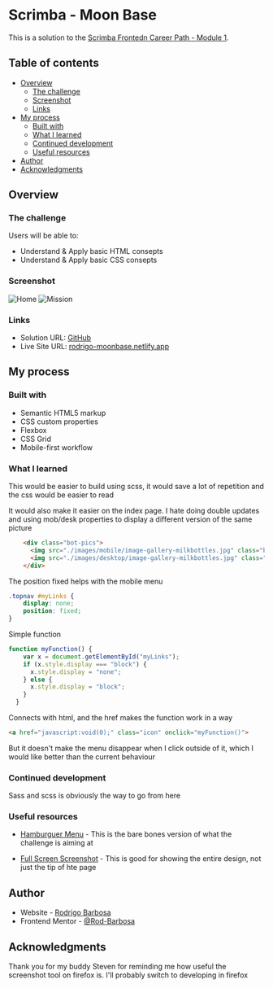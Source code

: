 # Scrimba - Moon Base

This is a solution to the [Scrimba Frontedn Career Path - Module 1](https://scrimba.com/learn/frontend/why-learning-web-development-is-a-superpower-cPkK7mUE).

## Table of contents

- [Overview](#overview)
  - [The challenge](#the-challenge)
  - [Screenshot](#screenshot)
  - [Links](#links)
- [My process](#my-process)
  - [Built with](#built-with)
  - [What I learned](#what-i-learned)
  - [Continued development](#continued-development)
  - [Useful resources](#useful-resources)
- [Author](#author)
- [Acknowledgments](#acknowledgments)

## Overview

### The challenge

Users will be able to:

- Understand & Apply basic HTML consepts
- Understand & Apply basic CSS consepts

### Screenshot

![Home](moonBase-home.png)
![Mission](moonBase-mission.png)

### Links

- Solution URL: [GitHub](https://github.com/Rod-Barbosa)
- Live Site URL: [rodrigo-moonbase.netlify.app](https://rodrigo-moonbase.netlify.app/)

## My process

### Built with

- Semantic HTML5 markup
- CSS custom properties
- Flexbox
- CSS Grid
- Mobile-first workflow

### What I learned

This would be easier to build using scss, it would save a lot of repetition and the css would be easier to read

It would also make it easier on the index page. I hate doing double updates and using mob/desk properties to display a different version of the same picture
```html
    <div class="bot-pics">
      <img src="./images/mobile/image-gallery-milkbottles.jpg" class="bot-pic mob">
      <img src="./images/desktop/image-gallery-milkbottles.jpg" class="bot-pic desk">
    </div>
```

The position fixed helps with the mobile menu
```css
.topnav #myLinks {
    display: none;
    position: fixed;
}
```

Simple function 
```js
function myFunction() {
    var x = document.getElementById("myLinks");
    if (x.style.display === "block") {
      x.style.display = "none";
    } else {
      x.style.display = "block";
    }
  }
```
Connects with html, and the href makes the function work in a way
```html
<a href="javascript:void(0);" class="icon" onclick="myFunction()">
```
But it doesn't make the menu disappear when I click outside of it, which I would like better than the current behaviour

### Continued development

Sass and scss is obviously the way to go from here

### Useful resources

- [Hamburguer Menu](https://www.w3schools.com/howto/howto_js_mobile_navbar.asp) - This is the bare bones version of what the challenge is aiming at

- [Full Screen Screenshot](https://support.mozilla.org/en-US/kb/take-screenshots-firefox) - This is good for showing the entire design, not just the tip of hte page

## Author

- Website - [Rodrigo Barbosa](https://www.gelatodigital.com)
- Frontend Mentor - [@Rod-Barbosa](https://www.frontendmentor.io/profile/Rod-Barbosa)

## Acknowledgments

Thank you for my buddy Steven for reminding me how useful the screenshot tool on firefox is. I'll probably switch to developing in firefox
